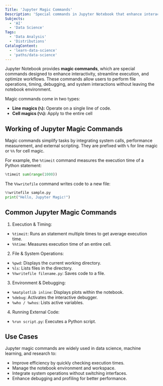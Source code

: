 ```yaml
---
Title: 'Jupyter Magic Commands'
Description: 'Special commands in Jupyter Notebook that enhance interactivity, manage the environment, and streamline workflow.'
Subjects:
  - 'AI'
  - 'Data Science'
Tags:
  - 'Data Analysis'
  - 'Distributions'
CatalogContent:
  - 'learn-data-science'
  - 'paths/data-science'
---
```


Jupyter Notebook provides **magic commands**, which are special commands designed to enhance interactivity, streamline execution, and optimize workflows. These commands allow users to perform file operations, timing, debugging, and system interactions without leaving the notebook environment.

Magic commands come in two types:

- **Line magics (`%`):** Operate on a single line of code.
- **Cell magics (`%%`):** Apply to the entire cell

## Working of Jupyter Magic Commands

Magic commands simplify tasks by integrating system calls, performance measurement, and external scripting. They are prefixed with `%` for line magic or `%%` for cell magic.

For example, the `%timeit` command measures the execution time of a Python statement:

```py
%timeit sum(range(1000))
```

The `%%writefile` command writes code to a new file:

```py
%%writefile sample.py
print("Hello, Jupyter Magic!")
```

## Common Jupyter Magic Commands

1. Execution & Timing:
  - `%timeit`: Runs an statement multiple times to get average execution time.
  - `%%time`: Measures execution time of an entire cell.
2. File & System Operations:
  - `%pwd`: Displays the current working directory.
  - `%ls`: Lists files in the directory.
  - `%%writefile filename.py`: Saves code to a file.
3. Environment & Debugging:
  - `%matplotlib inline`: Displays plots within the notebook.
  - `%debug`: Activates the interactive debugger.
  - `%who / %whos`: Lists active variables.
4. Running External Code:
  - `%run script.py`: Executes a Python script.

## Use Cases

Jupyter magic commands are widely used in data science, machine learning, and research to:
- Improve efficiency by quickly checking execution times.
-  Manage the notebook environment and workspace.
-  Integrate system operations without switching interfaces.
-  Enhance debugging and profiling for better performance.
